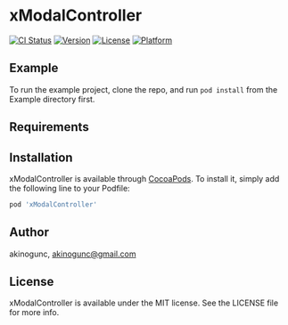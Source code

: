 # xModalController

[![CI Status](https://img.shields.io/travis/akinogunc/xModalController.svg?style=flat)](https://travis-ci.org/akinogunc/xModalController)
[![Version](https://img.shields.io/cocoapods/v/xModalController.svg?style=flat)](https://cocoapods.org/pods/xModalController)
[![License](https://img.shields.io/cocoapods/l/xModalController.svg?style=flat)](https://cocoapods.org/pods/xModalController)
[![Platform](https://img.shields.io/cocoapods/p/xModalController.svg?style=flat)](https://cocoapods.org/pods/xModalController)

## Example

To run the example project, clone the repo, and run `pod install` from the Example directory first.

## Requirements

## Installation

xModalController is available through [CocoaPods](https://cocoapods.org). To install
it, simply add the following line to your Podfile:

```ruby
pod 'xModalController'
```

## Author

akinogunc, akinogunc@gmail.com

## License

xModalController is available under the MIT license. See the LICENSE file for more info.
